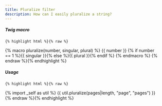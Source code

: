 ```yaml
---
title: Pluralize filter
description: How can I easily pluralize a string?
---
```


<div class="one-half">
    <h5>Twig macro</h5>

    {% highlight html %}{% raw %}
{% macro pluralize(number, singular, plural) %}
    {{ number }} {% if number == 1 %}{{ singular }}{% else %}{{ plural }}{% endif %}
{% endmacro %}
    {% endraw %}{% endhighlight %}
</div>

<div class="one-half last">
    <h5>Usage</h5>

    {% highlight html %}{% raw %}
{% import _self as util %}
{{ util.pluralize(pages|length, "page", "pages") }}
    {% endraw %}{% endhighlight %}
</div>

<div class="clear"></div>